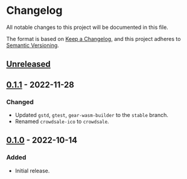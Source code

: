 # Changelog
All notable changes to this project will be documented in this file.

The format is based on [Keep a Changelog](https://keepachangelog.com/en/1.0.0/),
and this project adheres to [Semantic Versioning](https://semver.org/spec/v2.0.0.html).

## [Unreleased]

## [0.1.1] - 2022-11-28
### Changed
- Updated `gstd`, `gtest`, `gear-wasm-builder` to the `stable` branch.
- Renamed `crowdsale-ico` to `crowdsale`.

## [0.1.0] - 2022-10-14
### Added
- Initial release.

[Unreleased]: https://github.com/gear-dapps/crowdsale/compare/0.1.1...HEAD
[0.1.1]: https://github.com/gear-dapps/crowdsale/compare/0.1.0...0.1.1
[0.1.0]: https://github.com/gear-dapps/crowdsale/compare/ee7cf43...0.1.0
